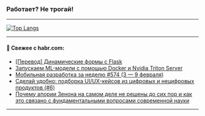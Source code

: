 ### Работает? Не трогай!

---
<!--
#### 🛠️ Technical stack:

![Java](https://img.shields.io/badge/Java-informational?logo=Oracle&style=flat&logoColor=white&color=FF4500)
![Kotlin](https://img.shields.io/badge/Kotlin-informational?logo=Kotlin&style=flat&logoColor=white&color=774D97)
![TS](https://img.shields.io/badge/TypeScript-informational?logo=typeScript&style=flat&logoColor=black&color=017acc)
![Python](https://img.shields.io/badge/Python-informational?logo=Python&style=flat&logoColor=black&color=ffdd54) <br>
![Spring](https://img.shields.io/badge/Spring-informational?logo=Spring&style=flat&logoColor=white&color=6DB33F) 
![SpringBoot](https://img.shields.io/badge/SpringBoot-informational?logo=SpringBoot&style=flat&logoColor=white&color=6DB33F)
![Nest](https://img.shields.io/badge/NestJS-informational?logo=NestJS&style=flat&logoColor=white&color=E0234E) 
![NodeJS](https://img.shields.io/badge/NodeJS-informational?logo=node.js&style=flat&logoColor=white&color=70A760)<br>
![PostgreSQL](https://img.shields.io/badge/PostgreSQL-informational?logo=PostgreSQL&style=flat&logoColor=white&color=DAA520)
![MongoDB](https://img.shields.io/badge/MongoDB-informational?logo=MongoDB&style=flat&logoColor=white&color=870000)
![Apache](https://img.shields.io/badge/Apache-informational?logo=apache&style=flat&logoColor=white&color=f74e28)

___ 
-->

<!--- #### 🛠️ : --->

[![Top Langs](https://github-readme-stats-82jvfl3w3-advtsettinggmailcoms-projects.vercel.app/api/top-langs/?username=zloylis&langs_count=10&hide_title=true&title_color=e6edf3&size_weight=0.5&count_weight=0.5&layout=compact&hide_progress=true&hide_border=true&theme=dracula)](https://github.com/zloylis)

<!---


####  :octocat:&nbsp;&nbsp; Статистика:

![GitHub stats](https://github-readme-stats-u2qms2cxw-advtsettinggmailcoms-projects.vercel.app/api?username=zloylis&show_icons=true&hide_border=true&theme=dracula&title_color=e6edf3&include_all_commits=true&count_private=true&hide_rank=false&hide_title=true&rank_icon=github)
-->
---

#### 💬 Свежее с habr.com:

<!-- BLOG-POST-LIST:START -->
- [[Перевод] Динамические формы с Flask](https://habr.com/ru/articles/880864/?utm_source=habrahabr&utm_medium=rss&utm_campaign=880864)
- [Запускаем ML-модели с помощью Docker и Nvidia Triton Server](https://habr.com/ru/companies/dockhost/articles/880668/?utm_source=habrahabr&utm_medium=rss&utm_campaign=880668)
- [Мобильная разработка за неделю #574 &lpar;3 — 9 февраля&rpar;](https://habr.com/ru/articles/880852/?utm_source=habrahabr&utm_medium=rss&utm_campaign=880852)
- [Сделай удобно: подборка UI/UX-кейсов из цифровых и нецифровых продуктов &lpar;#6&rpar;](https://habr.com/ru/articles/880848/?utm_source=habrahabr&utm_medium=rss&utm_campaign=880848)
- [Почему апории Зенона на самом деле не решены до сих пор и как это связано с фундаментальными вопросами современной науки](https://habr.com/ru/articles/880842/?utm_source=habrahabr&utm_medium=rss&utm_campaign=880842)
<!-- BLOG-POST-LIST:END -->

---
